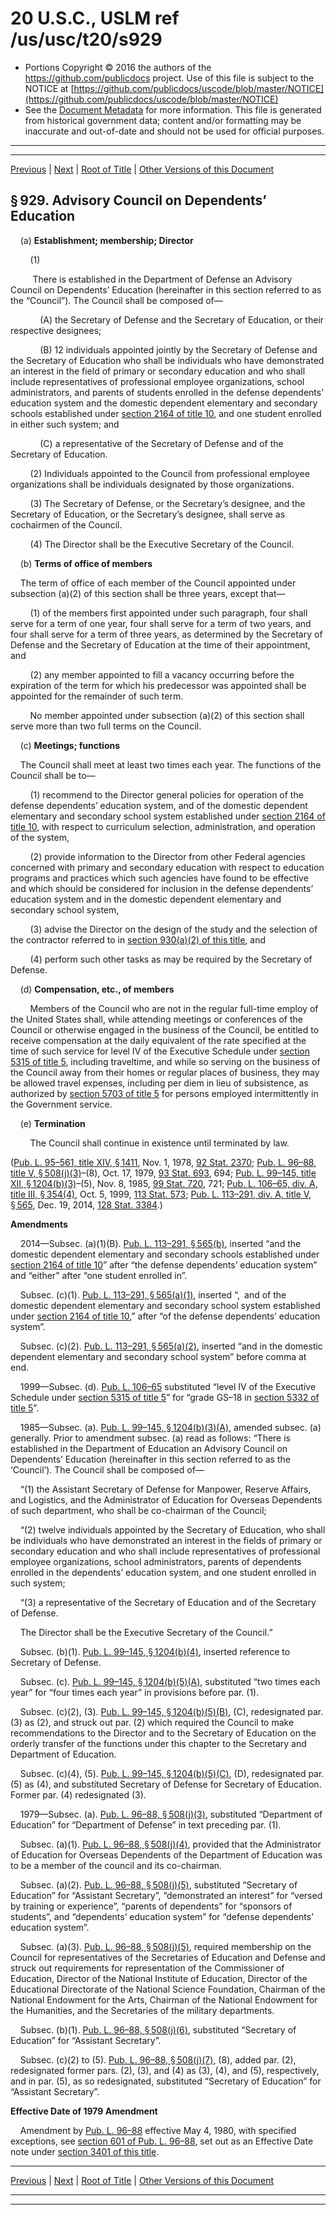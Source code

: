 ---
---

# 20 U.S.C., USLM ref /us/usc/t20/s929

* Portions Copyright © 2016 the authors of the https://github.com/publicdocs project.
  Use of this file is subject to the NOTICE at [https://github.com/publicdocs/uscode/blob/master/NOTICE](https://github.com/publicdocs/uscode/blob/master/NOTICE)
* See the [Document Metadata](././../../../..//README.md) for more information.
  This file is generated from historical government data; content and/or formatting may be inaccurate and out-of-date and should not be used for official purposes.

----------
----------

[Previous](./../../../..//us/usc/t20/ch25A/m__us_usc_t20_s928.md) | [Next](./../../../..//us/usc/t20/ch25A/m__us_usc_t20_s930.md) | [Root of Title](./../../../../) | [Other Versions of this Document](https://publicdocs.github.io/go/links?ns=uslm&ref=%2Fus%2Fusc%2Ft20%2Fs929)

## § 929. Advisory Council on Dependents’ Education

    (a) __Establishment; membership; Director__ 

        (1)

         There is established in the Department of Defense an Advisory Council on Dependents’ Education (hereinafter in this section referred to as the “Council”). The Council shall be composed of—

            (A) the Secretary of Defense and the Secretary of Education, or their respective designees;

            (B) 12 individuals appointed jointly by the Secretary of Defense and the Secretary of Education who shall be individuals who have demonstrated an interest in the field of primary or secondary education and who shall include representatives of professional employee organizations, school administrators, and parents of students enrolled in the defense dependents’ education system and the domestic dependent elementary and secondary schools established under [section 2164 of title 10][/us/usc/t10/s2164], and one student enrolled in either such system; and

            (C) a representative of the Secretary of Defense and of the Secretary of Education.

        (2) Individuals appointed to the Council from professional employee organizations shall be individuals designated by those organizations.

        (3) The Secretary of Defense, or the Secretary’s designee, and the Secretary of Education, or the Secretary’s designee, shall serve as cochairmen of the Council.

        (4) The Director shall be the Executive Secretary of the Council.

    (b) __Terms of office of members__ 

    The term of office of each member of the Council appointed under subsection (a)(2) of this section shall be three years, except that—

        (1) of the members first appointed under such paragraph, four shall serve for a term of one year, four shall serve for a term of two years, and four shall serve for a term of three years, as determined by the Secretary of Defense and the Secretary of Education at the time of their appointment, and

        (2) any member appointed to fill a vacancy occurring before the expiration of the term for which his predecessor was appointed shall be appointed for the remainder of such term.

        No member appointed under subsection (a)(2) of this section shall serve more than two full terms on the Council.

    (c) __Meetings; functions__ 

    The Council shall meet at least two times each year. The functions of the Council shall be to—

        (1) recommend to the Director general policies for operation of the defense dependents’ education system, and of the domestic dependent elementary and secondary school system established under [section 2164 of title 10][/us/usc/t10/s2164], with respect to curriculum selection, administration, and operation of the system,

        (2) provide information to the Director from other Federal agencies concerned with primary and secondary education with respect to education programs and practices which such agencies have found to be effective and which should be considered for inclusion in the defense dependents’ education system and in the domestic dependent elementary and secondary school system,

        (3) advise the Director on the design of the study and the selection of the contractor referred to in [section 930(a)(2) of this title][/us/usc/t20/s930/a/2], and

        (4) perform such other tasks as may be required by the Secretary of Defense.

    (d) __Compensation, etc., of members__ 

        Members of the Council who are not in the regular full-time employ of the United States shall, while attending meetings or conferences of the Council or otherwise engaged in the business of the Council, be entitled to receive compensation at the daily equivalent of the rate specified at the time of such service for level IV of the Executive Schedule under [section 5315 of title 5][/us/usc/t5/s5315], including traveltime, and while so serving on the business of the Council away from their homes or regular places of business, they may be allowed travel expenses, including per diem in lieu of subsistence, as authorized by [section 5703 of title 5][/us/usc/t5/s5703] for persons employed intermittently in the Government service.

    (e) __Termination__ 

        The Council shall continue in existence until terminated by law.

([Pub. L. 95–561, title XIV, § 1411][/us/pl/95/561/s1411], Nov. 1, 1978, [92 Stat. 2370][/us/stat/92/2370]; [Pub. L. 96–88, title V, § 508(j)(3)][/us/pl/96/88/s508/j/3]–(8), Oct. 17, 1979, [93 Stat. 693][/us/stat/93/693], 694; [Pub. L. 99–145, title XII, § 1204(b)(3)][/us/pl/99/145/s1204/b/3]–(5), Nov. 8, 1985, [99 Stat. 720][/us/stat/99/720], 721; [Pub. L. 106–65, div. A, title III, § 354(4)][/us/pl/106/65/s354/4], Oct. 5, 1999, [113 Stat. 573][/us/stat/113/573]; [Pub. L. 113–291, div. A, title V, § 565][/us/pl/113/291/s565], Dec. 19, 2014, [128 Stat. 3384][/us/stat/128/3384].)

 __Amendments__ 

    2014—Subsec. (a)(1)(B). [Pub. L. 113–291, § 565(b)][/us/pl/113/291/s565/b], inserted “and the domestic dependent elementary and secondary schools established under [section 2164 of title 10][/us/usc/t10/s2164]” after “the defense dependents’ education system” and “either” after “one student enrolled in”.

    Subsec. (c)(1). [Pub. L. 113–291, § 565(a)(1)][/us/pl/113/291/s565/a/1], inserted “, and of the domestic dependent elementary and secondary school system established under [section 2164 of title 10][/us/usc/t10/s2164],” after “of the defense dependents’ education system”.

    Subsec. (c)(2). [Pub. L. 113–291, § 565(a)(2)][/us/pl/113/291/s565/a/2], inserted “and in the domestic dependent elementary and secondary school system” before comma at end.

    1999—Subsec. (d). [Pub. L. 106–65][/us/pl/106/65] substituted “level IV of the Executive Schedule under [section 5315 of title 5][/us/usc/t5/s5315]” for “grade GS–18 in [section 5332 of title 5][/us/usc/t5/s5332]”.

    1985—Subsec. (a). [Pub. L. 99–145, § 1204(b)(3)(A)][/us/pl/99/145/s1204/b/3/A], amended subsec. (a) generally. Prior to amendment subsec. (a) read as follows: “There is established in the Department of Education an Advisory Council on Dependents’ Education (hereinafter in this section referred to as the ‘Council’). The Council shall be composed of—

    “(1) the Assistant Secretary of Defense for Manpower, Reserve Affairs, and Logistics, and the Administrator of Education for Overseas Dependents of such department, who shall be co-chairman of the Council;

    “(2) twelve individuals appointed by the Secretary of Education, who shall be individuals who have demonstrated an interest in the fields of primary or secondary education and who shall include representatives of professional employee organizations, school administrators, parents of dependents enrolled in the dependents’ education system, and one student enrolled in such system;

    “(3) a representative of the Secretary of Education and of the Secretary of Defense.

    The Director shall be the Executive Secretary of the Council.”

    Subsec. (b)(1). [Pub. L. 99–145, § 1204(b)(4)][/us/pl/99/145/s1204/b/4], inserted reference to Secretary of Defense.

    Subsec. (c). [Pub. L. 99–145, § 1204(b)(5)(A)][/us/pl/99/145/s1204/b/5/A], substituted “two times each year” for “four times each year” in provisions before par. (1).

    Subsec. (c)(2), (3). [Pub. L. 99–145, § 1204(b)(5)(B)][/us/pl/99/145/s1204/b/5/B], (C), redesignated par. (3) as (2), and struck out par. (2) which required the Council to make recommendations to the Director and to the Secretary of Education on the orderly transfer of the functions under this chapter to the Secretary and Department of Education.

    Subsec. (c)(4), (5). [Pub. L. 99–145, § 1204(b)(5)(C)][/us/pl/99/145/s1204/b/5/C], (D), redesignated par. (5) as (4), and substituted Secretary of Defense for Secretary of Education. Former par. (4) redesignated (3).

    1979—Subsec. (a). [Pub. L. 96–88, § 508(j)(3)][/us/pl/96/88/s508/j/3], substituted “Department of Education” for “Department of Defense” in text preceding par. (1).

    Subsec. (a)(1). [Pub. L. 96–88, § 508(j)(4)][/us/pl/96/88/s508/j/4], provided that the Administrator of Education for Overseas Dependents of the Department of Education was to be a member of the council and its co-chairman.

    Subsec. (a)(2). [Pub. L. 96–88, § 508(j)(5)][/us/pl/96/88/s508/j/5], substituted “Secretary of Education” for “Assistant Secretary”, “demonstrated an interest” for “versed by training or experience”, “parents of dependents” for “sponsors of students”, and “dependents’ education system” for “defense dependents’ education system”.

    Subsec. (a)(3). [Pub. L. 96–88, § 508(j)(5)][/us/pl/96/88/s508/j/5], required membership on the Council for representatives of the Secretaries of Education and Defense and struck out requirements for representation of the Commissioner of Education, Director of the National Institute of Education, Director of the Educational Directorate of the National Science Foundation, Chairman of the National Endowment for the Arts, Chairman of the National Endowment for the Humanities, and the Secretaries of the military departments.

    Subsec. (b)(1). [Pub. L. 96–88, § 508(j)(6)][/us/pl/96/88/s508/j/6], substituted “Secretary of Education” for “Assistant Secretary”.

    Subsec. (c)(2) to (5). [Pub. L. 96–88, § 508(j)(7)][/us/pl/96/88/s508/j/7], (8), added par. (2), redesignated former pars. (2), (3), and (4) as (3), (4), and (5), respectively, and in par. (5), as so redesignated, substituted “Secretary of Education” for “Assistant Secretary”.

 __Effective Date of 1979 Amendment__ 

    Amendment by [Pub. L. 96–88][/us/pl/96/88] effective May 4, 1980, with specified exceptions, see [section 601 of Pub. L. 96–88][/us/pl/96/88/s601], set out as an Effective Date note under [section 3401 of this title][/us/usc/t20/s3401].

----------

[Previous](./../../../..//us/usc/t20/ch25A/m__us_usc_t20_s928.md) | [Next](./../../../..//us/usc/t20/ch25A/m__us_usc_t20_s930.md) | [Root of Title](./../../../../) | [Other Versions of this Document](https://publicdocs.github.io/go/links?ns=uslm&ref=%2Fus%2Fusc%2Ft20%2Fs929)

----------
----------

[/us/usc/t10/s2164]: https://publicdocs.github.io/go/links?ns=uslm&ref=%2Fus%2Fusc%2Ft10%2Fs2164
[/us/usc/t10/s2164]: https://publicdocs.github.io/go/links?ns=uslm&ref=%2Fus%2Fusc%2Ft10%2Fs2164
[/us/usc/t20/s930/a/2]: https://publicdocs.github.io/go/links?ns=uslm&ref=%2Fus%2Fusc%2Ft20%2Fs930%2Fa%2F2
[/us/usc/t5/s5315]: https://publicdocs.github.io/go/links?ns=uslm&ref=%2Fus%2Fusc%2Ft5%2Fs5315
[/us/usc/t5/s5703]: https://publicdocs.github.io/go/links?ns=uslm&ref=%2Fus%2Fusc%2Ft5%2Fs5703
[/us/pl/95/561/s1411]: https://publicdocs.github.io/go/links?ns=uslm&ref=%2Fus%2Fpl%2F95%2F561%2Fs1411
[/us/stat/92/2370]: https://publicdocs.github.io/go/links?ns=uslm&ref=%2Fus%2Fstat%2F92%2F2370
[/us/pl/96/88/s508/j/3]: https://publicdocs.github.io/go/links?ns=uslm&ref=%2Fus%2Fpl%2F96%2F88%2Fs508%2Fj%2F3
[/us/stat/93/693]: https://publicdocs.github.io/go/links?ns=uslm&ref=%2Fus%2Fstat%2F93%2F693
[/us/pl/99/145/s1204/b/3]: https://publicdocs.github.io/go/links?ns=uslm&ref=%2Fus%2Fpl%2F99%2F145%2Fs1204%2Fb%2F3
[/us/stat/99/720]: https://publicdocs.github.io/go/links?ns=uslm&ref=%2Fus%2Fstat%2F99%2F720
[/us/pl/106/65/s354/4]: https://publicdocs.github.io/go/links?ns=uslm&ref=%2Fus%2Fpl%2F106%2F65%2Fs354%2F4
[/us/stat/113/573]: https://publicdocs.github.io/go/links?ns=uslm&ref=%2Fus%2Fstat%2F113%2F573
[/us/pl/113/291/s565]: https://publicdocs.github.io/go/links?ns=uslm&ref=%2Fus%2Fpl%2F113%2F291%2Fs565
[/us/stat/128/3384]: https://publicdocs.github.io/go/links?ns=uslm&ref=%2Fus%2Fstat%2F128%2F3384
[/us/pl/113/291/s565/b]: https://publicdocs.github.io/go/links?ns=uslm&ref=%2Fus%2Fpl%2F113%2F291%2Fs565%2Fb
[/us/usc/t10/s2164]: https://publicdocs.github.io/go/links?ns=uslm&ref=%2Fus%2Fusc%2Ft10%2Fs2164
[/us/pl/113/291/s565/a/1]: https://publicdocs.github.io/go/links?ns=uslm&ref=%2Fus%2Fpl%2F113%2F291%2Fs565%2Fa%2F1
[/us/usc/t10/s2164]: https://publicdocs.github.io/go/links?ns=uslm&ref=%2Fus%2Fusc%2Ft10%2Fs2164
[/us/pl/113/291/s565/a/2]: https://publicdocs.github.io/go/links?ns=uslm&ref=%2Fus%2Fpl%2F113%2F291%2Fs565%2Fa%2F2
[/us/pl/106/65]: https://publicdocs.github.io/go/links?ns=uslm&ref=%2Fus%2Fpl%2F106%2F65
[/us/usc/t5/s5315]: https://publicdocs.github.io/go/links?ns=uslm&ref=%2Fus%2Fusc%2Ft5%2Fs5315
[/us/usc/t5/s5332]: https://publicdocs.github.io/go/links?ns=uslm&ref=%2Fus%2Fusc%2Ft5%2Fs5332
[/us/pl/99/145/s1204/b/3/A]: https://publicdocs.github.io/go/links?ns=uslm&ref=%2Fus%2Fpl%2F99%2F145%2Fs1204%2Fb%2F3%2FA
[/us/pl/99/145/s1204/b/4]: https://publicdocs.github.io/go/links?ns=uslm&ref=%2Fus%2Fpl%2F99%2F145%2Fs1204%2Fb%2F4
[/us/pl/99/145/s1204/b/5/A]: https://publicdocs.github.io/go/links?ns=uslm&ref=%2Fus%2Fpl%2F99%2F145%2Fs1204%2Fb%2F5%2FA
[/us/pl/99/145/s1204/b/5/B]: https://publicdocs.github.io/go/links?ns=uslm&ref=%2Fus%2Fpl%2F99%2F145%2Fs1204%2Fb%2F5%2FB
[/us/pl/99/145/s1204/b/5/C]: https://publicdocs.github.io/go/links?ns=uslm&ref=%2Fus%2Fpl%2F99%2F145%2Fs1204%2Fb%2F5%2FC
[/us/pl/96/88/s508/j/3]: https://publicdocs.github.io/go/links?ns=uslm&ref=%2Fus%2Fpl%2F96%2F88%2Fs508%2Fj%2F3
[/us/pl/96/88/s508/j/4]: https://publicdocs.github.io/go/links?ns=uslm&ref=%2Fus%2Fpl%2F96%2F88%2Fs508%2Fj%2F4
[/us/pl/96/88/s508/j/5]: https://publicdocs.github.io/go/links?ns=uslm&ref=%2Fus%2Fpl%2F96%2F88%2Fs508%2Fj%2F5
[/us/pl/96/88/s508/j/5]: https://publicdocs.github.io/go/links?ns=uslm&ref=%2Fus%2Fpl%2F96%2F88%2Fs508%2Fj%2F5
[/us/pl/96/88/s508/j/6]: https://publicdocs.github.io/go/links?ns=uslm&ref=%2Fus%2Fpl%2F96%2F88%2Fs508%2Fj%2F6
[/us/pl/96/88/s508/j/7]: https://publicdocs.github.io/go/links?ns=uslm&ref=%2Fus%2Fpl%2F96%2F88%2Fs508%2Fj%2F7
[/us/pl/96/88]: https://publicdocs.github.io/go/links?ns=uslm&ref=%2Fus%2Fpl%2F96%2F88
[/us/pl/96/88/s601]: https://publicdocs.github.io/go/links?ns=uslm&ref=%2Fus%2Fpl%2F96%2F88%2Fs601
[/us/usc/t20/s3401]: https://publicdocs.github.io/go/links?ns=uslm&ref=%2Fus%2Fusc%2Ft20%2Fs3401


